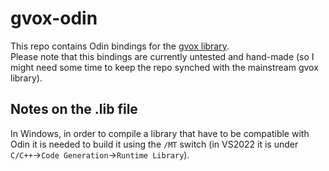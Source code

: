 # gvox-odin

This repo contains Odin bindings for the [gvox library](https://github.com/GabeRundlett/gvox).  
Please note that this bindings are currently untested and hand-made (so I might need some time to keep the repo synched 
with the mainstream gvox library).

## Notes on the .lib file
In Windows, in order to compile a library that have to be compatible with Odin it is needed to build it using the `/MT` 
switch (in VS2022 it is under `C/C++`->`Code Generation`->`Runtime Library`).
